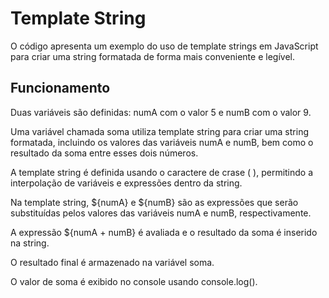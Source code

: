 # Template String
O código apresenta um exemplo do uso de template strings em JavaScript para criar uma string formatada de forma mais conveniente e legível.

## Funcionamento
Duas variáveis são definidas: numA com o valor 5 e numB com o valor 9.

Uma variável chamada soma utiliza template string para criar uma string formatada, incluindo os valores das variáveis numA e numB, bem como o resultado da soma entre esses dois números.

A template string é definida usando o caractere de crase ( ), permitindo a interpolação de variáveis e expressões dentro da string.

Na template string, ${numA} e ${numB} são as expressões que serão substituídas pelos valores das variáveis numA e numB, respectivamente.

A expressão ${numA + numB} é avaliada e o resultado da soma é inserido na string.

O resultado final é armazenado na variável soma.

O valor de soma é exibido no console usando console.log().
